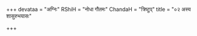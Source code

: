 +++
devataa = "अग्निः"
RShiH = "नोधा गौतमः"
ChandaH = "त्रिष्टुप्"
title = "०२ अस्य शासुरुभयासः"

+++
